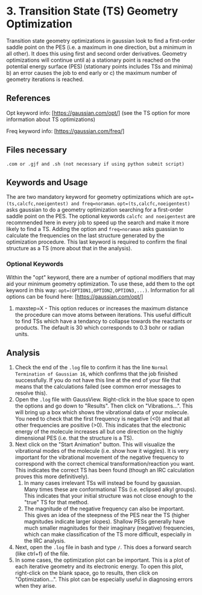 # 3. Transition State (TS) Geometry Optimization
Transition state geometry optimizations in gaussian look to find a first-order saddle point on the PES (i.e. a maximum in one direction, but a minimum in all other). It does this using first and second order derivatives. Geometry optimizations will continue until a) a stationary point is reached on the potential energy surface (PES) (stationary points includes TSs and minima) b) an error causes the job to end early or c) the maximum number of geometry iterations is reached.
## References
Opt keyword info: [https://gaussian.com/opt/] (see the TS option for more information about TS optimizations)

Freq keyword info: [https://gaussian.com/freq/]

## Files necessary
```.com or .gjf and .sh (not necessary if using python submit script)```

## Keywords and Usage
The are two mandatory keyword for geometry optimizations which are ```opt=(ts,calcfc,noeigentest) and freq=noraman```. ```opt=(ts,calcfc,noeigentest)``` asks gaussian to do a geometry optimization searching for a first-order saddle point on the PES. The optional keywords ```calcfc and noeigentest``` are recommended here in every job to speed up the search and make it more likely to find a TS. Adding the option and ```freq=noraman``` asks guassian to calculate the frequencies on the last structure generated by the optimization procedure. This last keyword is required to confirm the final structure as a TS (more about that in the analysis).

### Optional Keywords
Within the "opt" keyword, there are a number of optional modifiers that may aid your minimum geometry optimization. To use these, add them to the opt keyword in this way: ```opt=(OPTION1,OPTION2,OPTION3,...)```. Information for all options can be found here: [https://gaussian.com/opt/]
1. maxstep=X - This option reduces or increases the maximum distance the procedure can move atoms between iterations. This useful difficult to find TSs which have a tendancy to collapse towards the reactants or products. The default is 30 which corresponds to 0.3 bohr or radian units.

## Analysis
1. Check the end of the ```.log``` file to confirm it has the line ```Normal Termination of Gaussian 16```, which confirms that the job finished successfully. If you do not have this line at the end of your file that means that the calculations failed (see common error messages to resolve this).
2. Open the ```.log``` file with GaussView. Right-click in the blue space to open the options and go down to "Results". Then click on "Vibrations...". This will bring up a box which shows the vibrational data of your molecule. You need to check that the first frequency is negative (<0) and that all other frequencies are positive (>0). This indicates that the electronic energy of the molecule increases all but one direction on the highly dimensional PES (i.e. that the structure is a TS).
3. Next click on the "Start Animation" button. This will visualize the vibrational modes of the molecule (i.e. show how it wiggles). It is very important for the vibrational movement of the negative frequency to correspond with the correct chemical transformation/reaction you want. This indicates the correct TS has been found (though an IRC calculation proves this more definitively). 
    1. In many cases irrelevant TSs will instead be found by gaussian. Many times these are conformational TSs (i.e. eclipsed alkyl groups). This indicates that your initial structure was not close enough to the "true" TS for that method.
    2. The magnitude of the negative frequency can also be important. This gives an idea of the steepness of the PES near the TS (higher magnitudes indicate larger slopes). Shallow PESs generally have much smaller magnitudes for their imaginary (negative) frequencies, which can make classification of the TS more difficult, especially in the IRC analysis. 
4. Next, open the ```.log``` file in bash and type ```/```. This does a forward search (like ctrl+f) of the file.
5. In some cases, the optimization plot can be important. This is a plot of each iterative geometry and its electronic energy. To open this plot, right-click on the blank space, go to results, then click on "Optimization...". This plot can be especially useful in diagnosing errors when they arise. 


